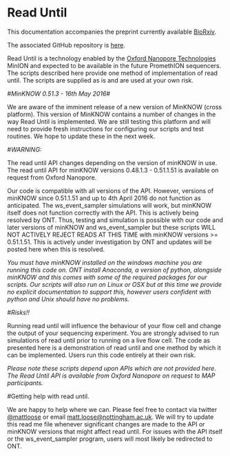 # Read Until

This documentation accompanies the preprint currently available [BioRxiv](http://biorxiv.org/content/early/2016/02/03/038760 "Read Until Manuscript").

The associated GitHub repository is [here](https://github.com/mattloose/RUscripts "Read Until GitHub").

Read Until is a technology enabled by the [Oxford Nanopore Technologies](http://nanoporetech.com "Oxford Nanopore Technologies Homepage") MinION and expected to be available in the future PromethION sequencers. The scripts described here provide one method of implementation of read until. The scripts are supplied as is and are used at your own risk.

#*MinKNOW 0.51.3 - 16th May 2016*#

We are aware of the imminent release of a new version of MinKNOW (cross platform). This version of MinKNOW contains a number of changes in the way Read Until is implemented. We are still testing this platform and will need to provide fresh instructions for configuring our scripts and test routines. We hope to update these in the next week.

#*WARNING:*

The read until API changes depending on the version of minKNOW in use. The read until API for minKNOW versions 0.48.1.3 - 0.51.1.51 is available on request from Oxford Nanopore.  

Our code is compatible with all versions of the API. However, versions of minKNOW since 0.51.1.51 and up to 4th April 2016 do not function as anticipated. The ws_event_sampler simulations will work, but minKNOW itself does not function correctly with the API. This is actively being resolved by ONT. Thus, testing and simulation is possible with our code and later versions of minKNOW and ws_event_sampler but these scripts WILL NOT ACTIVELY REJECT READS AT THIS TIME with minKNOW versions >= 0.51.1.51. This is actively under investigation by ONT and updates will be posted here when this is resolved.

*You must have minKNOW installed on the windows machine you are running this code on. ONT install Anaconda, a version of python, alongside minKNOW and this comes with some of the required packages for our scripts. Our scripts will also run on Linux or OSX but at this time we provide no explicit documentation to support this, however users confident with python and Unix should have no problems.*

#*Risks!!*

Running read until will influence the behaviour of your flow cell and change the output of your sequencing experiment. You are strongly advised to run simulations of read until prior to running on a live flow cell. The code as presented here is a demonstration of read until and one method by which it can be implemented. Users run this code entirely at their own risk.

*Please note these scripts depend upon APIs which are not provided here. The Read Until API is available from Oxford Nanopore on request to MAP participants.*


#Getting help with read until.

We are happy to help where we can. Please feel free to contact via twitter [@mattloose](https://twitter.com/mattloose) or email <matt.loose@nottingham.ac.uk>. We will try to update this read me file whenever significant changes are made to the API or minKNOW versions that might affect read until. For issues with the API itself or the ws_event_sampler program, users will most likely be redirected to ONT.




<!---For full documentation visit [mkdocs.org](http://mkdocs.org).

## Commands

* `mkdocs new [dir-name]` - Create a new project.
* `mkdocs serve` - Start the live-reloading docs server.
* `mkdocs build` - Build the documentation site.
* `mkdocs help` - Print this help message.

## Project layout

    mkdocs.yml    # The configuration file.
    docs/
        index.md  # The documentation homepage.
        ...       # Other markdown pages, images and other files.
-->
